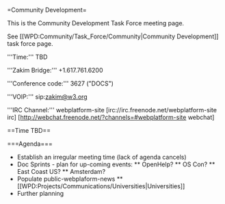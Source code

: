 =Community Development=

This is the Community Development Task Force meeting page.

See [[WPD:Community/Task_Force/Community|Community Development]] task force page.

'''Time:''' TBD 

'''Zakim Bridge:''' +1.617.761.6200

'''Conference code:''' 3627 ("DOCS") 

'''VOIP:'''  sip:zakim@w3.org

'''IRC Channel:''' webplatform-site
[irc://irc.freenode.net/webplatform-site irc]
[http://webchat.freenode.net/?channels=#webplatform-site webchat]

==Time TBD==

===Agenda===
* Establish an irregular meeting time (lack of agenda cancels)
* Doc Sprints - plan for up-coming events:
** OpenHelp?
** OS Con?
** East Coast US?
** Amsterdam?
* Populate public-webplaform-news
** [[WPD:Projects/Communications/Universities|Universities]]
* Further planning